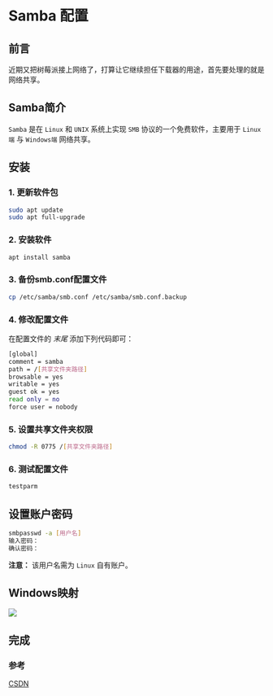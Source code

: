 # Samba 配置

## 前言
近期又把树莓派接上网络了，打算让它继续担任下载器的用途，首先要处理的就是网络共享。  

## Samba简介
`Samba` 是在 `Linux` 和 `UNIX` 系统上实现 `SMB` 协议的一个免费软件，主要用于 `Linux端` 与 `Windows端` 网络共享。

## 安装
### 1. 更新软件包
```bash
sudo apt update
sudo apt full-upgrade
```

### 2. 安装软件
```bash
apt install samba
```

### 3. 备份smb.conf配置文件
```bash
cp /etc/samba/smb.conf /etc/samba/smb.conf.backup
```

### 4. 修改配置文件
在配置文件的 *末尾* 添加下列代码即可：
```bash
[global]
comment = samba
path = /[共享文件夹路径]
browsable = yes
writable = yes
guest ok = yes
read only = no
force user = nobody
```

### 5. 设置共享文件夹权限
```bash
chmod -R 0775 /[共享文件夹路径]
```

### 6. 测试配置文件
```bash
testparm
```

## 设置账户密码
```bash
smbpasswd -a [用户名]
输入密码：
确认密码：
```
**注意：** 该用户名需为 `Linux` 自有账户。  

## Windows映射
![](https://img-1255648810.cos.ap-guangzhou.myqcloud.com/wiki/1680006600604.jpg)

## 完成

### 参考
[CSDN](https://blog.csdn.net/qq_18484091/article/details/101454455)
